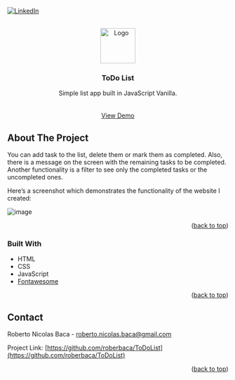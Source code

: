 <div id="top"></div>


[![LinkedIn][linkedin-shield]][linkedin-url]


<!-- PROJECT LOGO -->
<br />
<div align="center">
  <a href="https://github.com/roberbaca/ECommerceJS">  
    <img src="https://user-images.githubusercontent.com/83043304/140669718-0a350618-f217-4247-9d91-42d00c4c292f.png" alt="Logo" width="80" height="80">
  </a>

<h3 align="center">ToDo List</h3>

  <p align="center">
    Simple list app built in JavaScript Vanilla.
    <br />  
    <br />
    <br />
    <a href="https://todolistjs.vercel.app/" target = "_blank">View Demo</a>  
  </p>
</div>

<!-- ABOUT THE PROJECT -->
## About The Project

You can add task to the list, delete them or mark them as completed. Also, there is a message on the screen with the remaining tasks to be completed. Another functionality is a filter to see only the completed tasks or the uncompleted ones.

Here’s a screenshot which demonstrates the functionality of the website I created:

![image](https://user-images.githubusercontent.com/83043304/150247891-151747e3-3663-4b08-aae6-ef13b12d5872.png)

<p align="right">(<a href="#top">back to top</a>)</p>

### Built With

* HTML
* CSS
* JavaScript 
* [Fontawesome](https://fontawesome.com/)

<p align="right">(<a href="#top">back to top</a>)</p>

<!-- CONTACT -->
## Contact

Roberto Nicolas Baca - roberto.nicolas.baca@gmail.com

Project Link: [https://github.com/roberbaca/ToDoList](https://github.com/roberbaca/ToDoList)

<p align="right">(<a href="#top">back to top</a>)</p>





<!-- MARKDOWN LINKS & IMAGES -->
<!-- https://www.markdownguide.org/basic-syntax/#reference-style-links -->
[contributors-shield]: https://img.shields.io/github/contributors/github_username/repo_name.svg?style=for-the-badge
[contributors-url]: https://github.com/github_username/repo_name/graphs/contributors
[forks-shield]: https://img.shields.io/github/forks/github_username/repo_name.svg?style=for-the-badge
[forks-url]: https://github.com/github_username/repo_name/network/members
[stars-shield]: https://img.shields.io/github/stars/github_username/repo_name.svg?style=for-the-badge
[stars-url]: https://github.com/github_username/repo_name/stargazers
[issues-shield]: https://img.shields.io/github/issues/github_username/repo_name.svg?style=for-the-badge
[issues-url]: https://github.com/github_username/repo_name/issues
[license-shield]: https://img.shields.io/github/license/github_username/repo_name.svg?style=for-the-badge
[license-url]: https://github.com/github_username/repo_name/blob/master/LICENSE.txt
[linkedin-shield]: https://img.shields.io/badge/-LinkedIn-black.svg?style=for-the-badge&logo=linkedin&colorB=555
[linkedin-url]: https://linkedin.com/in/rober-baca
[product-screenshot]: images/screenshot.png



